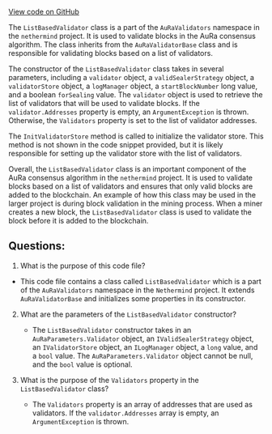 [View code on GitHub](https://github.com/nethermindeth/nethermind/Nethermind.Consensus.AuRa/Validators/ListBasedValidator.cs)

The `ListBasedValidator` class is a part of the `AuRaValidators` namespace in the `nethermind` project. It is used to validate blocks in the AuRa consensus algorithm. The class inherits from the `AuRaValidatorBase` class and is responsible for validating blocks based on a list of validators.

The constructor of the `ListBasedValidator` class takes in several parameters, including a `validator` object, a `validSealerStrategy` object, a `validatorStore` object, a `logManager` object, a `startBlockNumber` long value, and a boolean `forSealing` value. The `validator` object is used to retrieve the list of validators that will be used to validate blocks. If the `validator.Addresses` property is empty, an `ArgumentException` is thrown. Otherwise, the `Validators` property is set to the list of validator addresses.

The `InitValidatorStore` method is called to initialize the validator store. This method is not shown in the code snippet provided, but it is likely responsible for setting up the validator store with the list of validators.

Overall, the `ListBasedValidator` class is an important component of the AuRa consensus algorithm in the `nethermind` project. It is used to validate blocks based on a list of validators and ensures that only valid blocks are added to the blockchain. An example of how this class may be used in the larger project is during block validation in the mining process. When a miner creates a new block, the `ListBasedValidator` class is used to validate the block before it is added to the blockchain.
## Questions: 
 1. What is the purpose of this code file?
   - This code file contains a class called `ListBasedValidator` which is a part of the `AuRaValidators` namespace in the `Nethermind` project. It extends `AuRaValidatorBase` and initializes some properties in its constructor.

2. What are the parameters of the `ListBasedValidator` constructor?
   - The `ListBasedValidator` constructor takes in an `AuRaParameters.Validator` object, an `IValidSealerStrategy` object, an `IValidatorStore` object, an `ILogManager` object, a `long` value, and a `bool` value. The `AuRaParameters.Validator` object cannot be null, and the `bool` value is optional.

3. What is the purpose of the `Validators` property in the `ListBasedValidator` class?
   - The `Validators` property is an array of addresses that are used as validators. If the `validator.Addresses` array is empty, an `ArgumentException` is thrown.